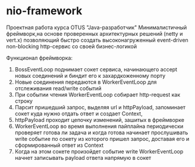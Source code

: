 # nio-framework
Проектная работа курса OTUS "Java-разработчик"
Минималистичный фреймворк,на основе проверенных архитектурных решений (netty и vert.x) позволяющий быстро создать высоконагруженный 
event-driven non-blocking http-сервис со своей бизнес-логикой

Функционал фреймворка:
1) BossEventLoop поднимает сокет сервиса, начинающего accept новых соединений и биндит его к захардкоженному порту
2) Новые соединения передаются в WorkerEventLoop для отслеживания read/write событий
3) При событии чтения WorkerEventLoop собирает http-request как строку
4) Парсит пришедший запрос, выделяя url и httpPayload, запоминает сокет куда нужно отдать ответ и создает Context, 
5) httpPayload проходит цепочку изменений, зашитых в фреймворке
6) WorkerEventLoop во время выполнения пайплайна периодически проверяет готова ли задача и когда готова начинает прослушивать write событие по сокету из которого пришел запрос, доставая его и сформированный ответ из Context
7) Когда на этом сокете произойдет событие write WorkerEventLoop начнет записывать payload ответа напрямую в сокет
